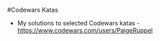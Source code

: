 #Codewars Katas

* My solutions to selected Codewars katas - https://www.codewars.com/users/PaigeRuppel

